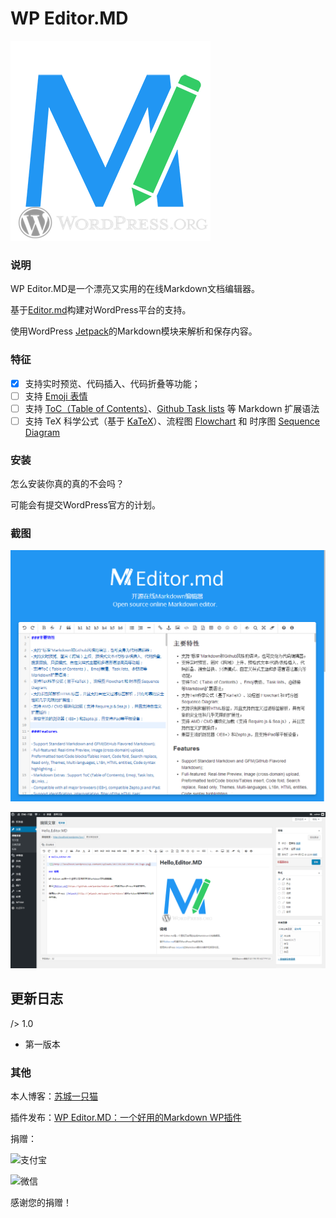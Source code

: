 # WP Editor.MD

![](./screenshots/WPEditorMD-logo.png)

### 说明

WP Editor.MD是一个漂亮又实用的在线Markdown文档编辑器。

基于[Editor.md](https://github.com/pandao/editor.md)构建对WordPress平台的支持。

使用WordPress [Jetpack](http://jetpack.me/support/markdown/)的Markdown模块来解析和保存内容。

### 特征

 - [x] 支持实时预览、代码插入、代码折叠等功能；
 - [ ] 支持 [Emoji 表情](http://www.emoji-cheat-sheet.com/)
 - [ ] 支持 [ToC（Table of Contents）](https://pandao.github.io/editor.md/examples/toc.html)、[Github Task lists](https://pandao.github.io/editor.md/examples/task-lists.html) 等 Markdown 扩展语法
 - [ ] 支持 TeX 科学公式（基于 [KaTeX](http://khan.github.io/KaTeX/)）、流程图 [Flowchart](https://pandao.github.io/editor.md/examples/flowchart.html) 和 时序图 [Sequence Diagram](https://pandao.github.io/editor.md/examples/sequence-diagram.html)

### 安装

怎么安装你真的真的不会吗？

可能会有提交WordPress官方的计划。

### 截图

![](./screenshots/editor.md.png)

![](./screenshots/WPEditorMD-post.png)

## 更新日志

/> 1.0

* 第一版本

### 其他

本人博客：[苏城一只猫](https://iiong.com)

插件发布：[WP Editor.MD：一个好用的Markdown WP插件](https://iiong.com/wordpress-plugins-wp-editormd.html)

捐赠：

![支付宝](https://img.alicdn.com/imgextra/i2/2038135983/TB2Y.gTXY1J.eBjSszcXXbFzVXa_!!2038135983.png)

![微信](https://img.alicdn.com/imgextra/i3/2038135983/TB2MmO1ahaK.eBjSZFwXXXjsFXa_!!2038135983.png)

感谢您的捐赠！
